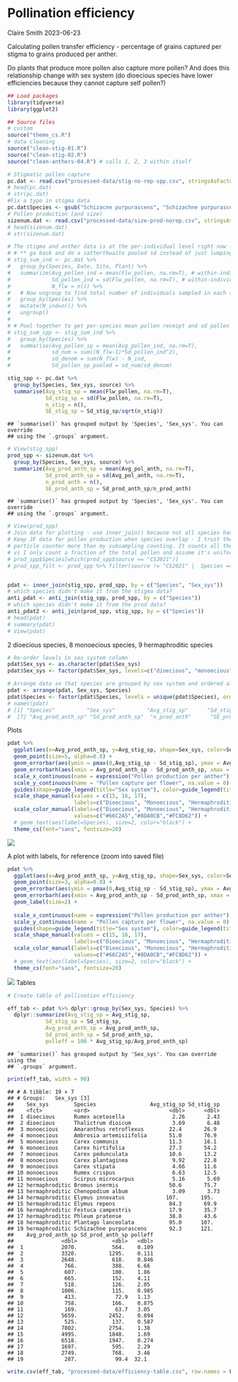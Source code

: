 Pollination efficiency
================
Claire Smith
2023-06-23

Calculating pollen transfer efficiency - percentage of grains captured
per stigma to grains produced per anther.

Do plants that produce more pollen also capture more pollen? And does
this relationship change with sex system (do dioecious species have
lower efficiencies because they cannot capture self pollen?)

``` r
## Load packages
library(tidyverse)
library(ggplot2)

## Source files
# custom
source("theme_cs.R")
# data cleaning
source("clean-stig-01.R")
source("clean-stig-02.R")
source("clean-anthers-04.R") # calls 1, 2, 3 within itself
```

``` r
# Stigmatic pollen capture
pc.dat <- read.csv("processed-data/stig-no-rep-spp.csv", stringsAsFactors = T) 
# head(pc.dat)
# str(pc.dat)
#Fix a typo in stigma data
pc.dat$Species <- gsub("Schizacne purpurascens", "Schizachne purpurascens", pc.dat$Species)
# Pollen production (and size)
sizenum.dat <- read.csv("processed-data/size-prod-norep.csv", stringsAsFactors = T)
# head(sizenum.dat)
# str(sizenum.dat)
```

``` r
# The stigma and anther data is at the per-individual level right now - summarize it so that it's at the per-species level
# # ** go back and do a satterthwaite pooled sd instead of just lumping it all together - for now just combine all by species
# stig_sum_ind <- pc.dat %>% 
#   group_by(Species, Date, Site, Plant) %>% 
#   summarize(Avg_pollen_ind = mean(Flw_pollen, na.rm=T), # within-individual avg pollen receipt
#             Sd_pollen_ind = sd(Flw_pollen, na.rm=T), # within-individual sd pollen receipt
#             N_flw = n()) %>% 
#   # Now ungroup to find total number of individuals sampled in each sp
#   group_by(Species) %>% 
#   mutate(N_ind=n()) %>% 
#   ungroup()
# 
# # Pool together to get per-species mean pollen receipt and sd pollen receipt
# stig_sum_spp <- stig_sum_ind %>% 
#   group_by(Species) %>% 
#   summarise(Avg_pollen_sp = mean(Avg_pollen_ind, na.rm=T),
#             sd_num = sum((N_flw-1)*Sd_pollen_ind^2),
#             sd_denom = sum(N_flw) - N_ind,
#             Sd_pollen_sp_pooled = sd_num/sd_denom)

stig_spp <- pc.dat %>% 
  group_by(Species, Sex_sys, source) %>%
  summarise(Avg_stig_sp = mean(Flw_pollen, na.rm=T), 
            Sd_stig_sp = sd(Flw_pollen, na.rm=T),
            n_stig = n(),
            SE_stig_sp = Sd_stig_sp/sqrt(n_stig))
```

    ## `summarise()` has grouped output by 'Species', 'Sex_sys'. You can override
    ## using the `.groups` argument.

``` r
# View(stig_spp)
prod_spp <- sizenum.dat %>% 
  group_by(Species, Sex_sys, source) %>% 
  summarize(Avg_prod_anth_sp = mean(Avg_pol_anth, na.rm=T),
            Sd_prod_anth_sp = sd(Avg_pol_anth, na.rm=T),
            n_prod_anth = n(),
            SE_prod_anth_sp = Sd_prod_anth_sp/n_prod_anth)
```

    ## `summarise()` has grouped output by 'Species', 'Sex_sys'. You can override
    ## using the `.groups` argument.

``` r
# View(prod_spp)
# Join data for plotting - use inner_join() because not all species have both capture and prod data
# Keep JF data for pollen production when species overlap - I trust the automated counting with the
# particle counter more than my subsampling counting. It counts all the particles that go through it
# vs I only count a fraction of the total pollen and assume it's uniformly distributed within the sample.
# prod_spp$Species[which(prod_spp$source == "CS2021")]
# prod_spp_filt <- prod_spp %>% filter(source != "CS2021" |  Species == "Amaranthus retroflexus")


pdat <- inner_join(stig_spp, prod_spp, by = c("Species", "Sex_sys"))
# which species didn't make it from the stigma data?
anti_pdat <- anti_join(stig_spp, prod_spp, by = c("Species"))
# which species didn't make it from the prod data?
anti_pdat2 <- anti_join(prod_spp, stig_spp, by = c("Species"))
# head(pdat)
# summary(pdat)
# View(pdat)
```

2 dioecious species, 8 monoecious species, 9 hermaphroditic species

``` r
# Re-order levels in sex system column 
pdat$Sex_sys <- as.character(pdat$Sex_sys)
pdat$Sex_sys <- factor(pdat$Sex_sys, levels=c("dioecious", "monoecious", "hermaphroditic"))

# Arrange data so that species are grouped by sex system and ordered alphabetically
pdat <- arrange(pdat, Sex_sys, Species)
pdat$Species <- factor(pdat$Species, levels = unique(pdat$Species), ordered = T)
# names(pdat)
# [1] "Species"          "Sex_sys"          "Avg_stig_sp"      "Sd_stig_sp"       "n_stig"           "SE_stig_sp"      
#  [7] "Avg_prod_anth_sp" "Sd_prod_anth_sp"  "n_prod_anth"      "SE_prod_anth_sp" 
```

Plots

``` r
pdat %>% 
  ggplot(aes(x=Avg_prod_anth_sp, y=Avg_stig_sp, shape=Sex_sys, color=Sex_sys) ) + 
  geom_point(size=5, alpha=0.8) + 
  geom_errorbar(aes(ymin = pmax(0,Avg_stig_sp - Sd_stig_sp), ymax = Avg_stig_sp + Sd_stig_sp), color="black") + 
  geom_errorbarh(aes(xmin = Avg_prod_anth_sp - Sd_prod_anth_sp, xmax = Avg_prod_anth_sp + Sd_prod_anth_sp), color="black") + 
  scale_x_continuous(name = expression("Pollen production per anther"), na.value=0) + 
  scale_y_continuous(name = "Pollen capture per flower", na.value = 0) + 
  guides(shape=guide_legend(title="Sex system"), color=guide_legend(title="Sex system")) + 
  scale_shape_manual(values = c(15, 16, 17),
                     labels=c("Dioecious", "Monoecious", "Hermaphroditic")) + 
  scale_color_manual(labels=c("Dioecious", "Monoecious", "Hermaphroditic"),
                     values=c("#66C2A5","#8DA0CB","#FC8D62")) + 
  # geom_text(aes(label=Species), size=2, color="black") + 
  theme_cs(font="sans", fontsize=20)
```

![](anal_efficiency_files/figure-gfm/plot%20efficiency-1.png)<!-- -->

A plot with labels, for reference (zoom into saved file)

``` r
pdat %>% 
  ggplot(aes(x=Avg_prod_anth_sp, y=Avg_stig_sp, shape=Sex_sys, color=Sex_sys, label=Species) ) + 
  geom_point(size=3, alpha=0.8) + 
  geom_errorbar(aes(ymin = pmax(0,Avg_stig_sp - Sd_stig_sp), ymax = Avg_stig_sp + Sd_stig_sp), color="black") + 
  geom_errorbarh(aes(xmin = Avg_prod_anth_sp - Sd_prod_anth_sp, xmax = Avg_prod_anth_sp + Sd_prod_anth_sp), color="black") + 
  geom_label(size=2) + 
  
  scale_x_continuous(name = expression("Pollen production per anther"), na.value=0) + 
  scale_y_continuous(name = "Pollen capture per flower", na.value = 0) + 
  guides(shape=guide_legend(title="Sex system"), color=guide_legend(title="Sex system")) + 
  scale_shape_manual(values = c(15, 16, 17),
                     labels=c("Dioecious", "Monoecious", "Hermaphroditic")) + 
  scale_color_manual(labels=c("Dioecious", "Monoecious", "Hermaphroditic"),
                     values=c("#66C2A5","#8DA0CB","#FC8D62")) + 
  # geom_text(aes(label=Species), size=2, color="black") + 
  theme_cs(font="sans", fontsize=20)
```

![](anal_efficiency_files/figure-gfm/plot%20efficiency%20w%20labels-1.png)<!-- -->
Tables

``` r
# Create table of pollination efficiency

eff_tab <- pdat %>% dplyr::group_by(Sex_sys, Species) %>% 
  dplyr::summarize(Avg_stig_sp = Avg_stig_sp,
            Sd_stig_sp = Sd_stig_sp,
            Avg_prod_anth_sp = Avg_prod_anth_sp,
            Sd_prod_anth_sp = Sd_prod_anth_sp,
            polleff = 100 * Avg_stig_sp/Avg_prod_anth_sp)
```

    ## `summarise()` has grouped output by 'Sex_sys'. You can override using the
    ## `.groups` argument.

``` r
print(eff_tab, width = 90)
```

    ## # A tibble: 19 × 7
    ## # Groups:   Sex_sys [3]
    ##    Sex_sys        Species                 Avg_stig_sp Sd_stig_sp
    ##    <fct>          <ord>                         <dbl>      <dbl>
    ##  1 dioecious      Rumex acetosella               2.26       2.43
    ##  2 dioecious      Thalictrum dioicum             3.69       6.48
    ##  3 monoecious     Amaranthus retroflexus        22.4       26.9 
    ##  4 monoecious     Ambrosia artemisiifolia       51.0       76.9 
    ##  5 monoecious     Carex communis                11.3       16.1 
    ##  6 monoecious     Carex hirtifolia              27.3       54.2 
    ##  7 monoecious     Carex pedunculata             10.6       13.2 
    ##  8 monoecious     Carex plantaginea              9.92      22.8 
    ##  9 monoecious     Carex stipata                  4.66      11.6 
    ## 10 monoecious     Rumex crispus                  6.63      12.5 
    ## 11 monoecious     Scirpus microcarpus            5.16       5.69
    ## 12 hermaphroditic Bromus inermis                50.6       75.7 
    ## 13 hermaphroditic Chenopodium album              3.09       3.73
    ## 14 hermaphroditic Elymus innovatus             107.       195.  
    ## 15 hermaphroditic Elymus repens                 84.3       69.9 
    ## 16 hermaphroditic Festuca campestris            17.9       35.7 
    ## 17 hermaphroditic Phleum pratense               38.8       43.6 
    ## 18 hermaphroditic Plantago lanceolata           95.0      107.  
    ## 19 hermaphroditic Schizachne purpurascens       92.3      121.  
    ##    Avg_prod_anth_sp Sd_prod_anth_sp polleff
    ##               <dbl>           <dbl>   <dbl>
    ##  1            2070.           564.    0.109
    ##  2            3320.          1295.    0.111
    ##  3            2648.           618.    0.846
    ##  4             766.           388.    6.66 
    ##  5             607.           100.    1.86 
    ##  6             665.           152.    4.11 
    ##  7             518.           126.    2.05 
    ##  8            1006.           115.    0.985
    ##  9             413.            72.9   1.13 
    ## 10             758.           166.    0.875
    ## 11             169.            63.7   3.05 
    ## 12            5659.          2452.    0.894
    ## 13             525.           137.    0.587
    ## 14            7802.          2754.    1.38 
    ## 15            4995.          1848.    1.69 
    ## 16            6518.          1947.    0.274
    ## 17            1697.           595.    2.29 
    ## 18            2749.           768.    3.46 
    ## 19             287.            99.4  32.1

``` r
write.csv(eff_tab, "processed-data/efficiency-table.csv", row.names = F)
```
